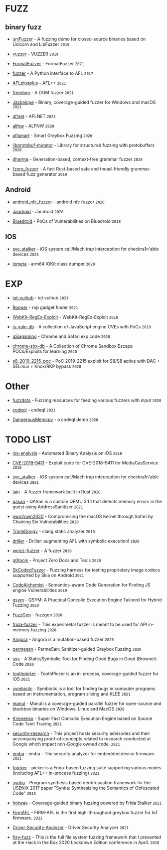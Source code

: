 
# FUZZ

## binary fuzz

* [uniFuzzer](https://github.com/PAGalaxyLab/uniFuzzer) - A fuzzing demo for closed-source binaries based on Unicorn and LibFuzzer `2019`

* [vuzzer](https://github.com/vusec/vuzzer) - VUZZER `2019`

* [FormatFuzzer](https://github.com/uds-se/FormatFuzzer) - FormatFuzzer `2021`

* [fuzzer](https://github.com/shellphish/fuzzer) - A Python interface to AFL `2017`

* [AFLplusplus](https://github.com/AFLplusplus/AFLplusplus) - AFL++ `2021`

* [freedom](https://github.com/sslab-gatech/freedom) - A DOM fuzzer `2021`

* [Jackalope](https://github.com/googleprojectzero/Jackalope) - Binary, coverage-guided fuzzer for Windows and macOS `2021`

* [aflnet](https://github.com/aflnet/aflnet) - AFLNET `2021`

* [alfnw](https://github.com/LyleMi/aflnw) - ALFNW `2020`

* [aflsmart](https://github.com/aflsmart/aflsmart) - Smart Greybox Fuzzing `2020`

* [libprotobuf-mutator](https://github.com/google/libprotobuf-mutator) - Library for structured fuzzing with protobuffers `2020`

* [dharma](https://github.com/MozillaSecurity/dharma) - Generation-based, context-free grammar fuzzer `2020`

* [fzero_fuzzer](https://github.com/gamozolabs/fzero_fuzzer) - A fast Rust-based safe and thead-friendly grammar-based fuzz generator `2019`

## Android

* [android_nfc_fuzzer](https://github.com/m-y-mo/android_nfc_fuzzer) - android nfc fuzzer `2020`

* [Jandroid](https://github.com/FSecureLABS/Jandroid) - Jandroid `2020`

* [Bluedroid](https://github.com/JiounDai/Bluedroid) - PoCs of Vulnerabilities on Bluedroid `2018`

## IOS

* [svc_stalker](https://github.com/jsherman212/svc_stalker) - iOS system call/Mach trap interception for checkra1n'able devices `2021`

* [iometa](https://github.com/Siguza/iometa) - arm64 IOKit class dumper `2020`

# EXP

* [iot-vulhub](https://github.com/firmianay/IoT-vulhub) - iot vulhub `2021`

* [Ropper](https://github.com/sashs/Ropper) - rop gadget finder `2021`

* [WebKit-RegEx-Exploit](https://github.com/LinusHenze/WebKit-RegEx-Exploit) - WebKit-RegEx-Exploit `2018`

* [js-vuln-db](https://github.com/tunz/js-vuln-db) - A collection of JavaScript engine CVEs with PoCs `2019`

* [aSiagaming](https://github.com/vngkv123/aSiagaming) - Chrome and Safari exp code `2020`

* [chrome-sbx-db](https://github.com/allpaca/chrome-sbx-db) - A Collection of Chrome Sandbox Escape POCs/Exploits for learning `2020`

* [s8_2019_2215_poc](https://github.com/chompie1337/s8_2019_2215_poc) - PoC 2019-2215 exploit for S8/S8 active with DAC + SELinux + Knox/RKP bypass `2020`


# Other

* [fuzzdata](https://github.com/MozillaSecurity/fuzzdata) - Fuzzing resources for feeding various fuzzers with input `2020`

* [codeql](https://github.com/github/codeql) - codeql `2021`

* [DangerousMemcpy](https://github.com/assafsion/DangerousMemcpy) - a codeql demo `2020`




# TODO LIST 

* [ios-analysis](https://github.com/IAIK/ios-analysis) - Automated Binary Analysis on iOS `2018`

* [CVE-2018-9411](https://github.com/tamirzb/CVE-2018-9411) - Exploit code for CVE-2018-9411 for MediaCasService `2018`

* [svc_stalker](https://github.com/jsherman212/svc_stalker) - iOS system call/Mach trap interception for checkra1n'able devices `2021`

* [lain](https://github.com/microsoft/lain) - A fuzzer framework built in Rust `2020`

* [qasan](https://github.com/andreafioraldi/qasan) - QASan is a custom QEMU 3.1.1 that detects memory errors in the guest using AddressSanitizer `2021` 

* [pwn2own2020](https://github.com/sslab-gatech/pwn2own2020) - Compromising the macOS Kernel through Safari by Chaining Six Vulnerabilities `2020`

* [TripleDoggy](https://github.com/GoSSIP-SJTU/TripleDoggy) - clang static analyzer `2019`

* [driller](https://github.com/shellphish/driller) - Driller: augmenting AFL with symbolic execution! `2020`

* [weizz-fuzzer](https://github.com/andreafioraldi/weizz-fuzzer) - A fuzzer `2020`

* [p0tools](https://github.com/googleprojectzero/p0tools) - Project Zero Docs and Tools `2020`

* [SkCodecFuzzer](https://github.com/googleprojectzero/SkCodecFuzzer) - Fuzzing harness for testing proprietary image codecs supported by Skia on Android `2021`

* [CodeAlchemist](https://github.com/SoftSec-KAIST/CodeAlchemist) - Semantics-aware Code Generation for Finding JS engine Vulnerabilities `2019`

* [qsym](https://github.com/sslab-gatech/qsym) - QSYM: A Practical Concolic Execution Engine Tailored for Hybrid Fuzzing `2020`

* [FuzzGen](https://github.com/HexHive/FuzzGen) - fuzzgen `2020`

* [frida-fuzzer](https://github.com/andreafioraldi/frida-fuzzer) - This experimetal fuzzer is meant to be used for API in-memory fuzzing `2020`

* [Angora](https://github.com/AngoraFuzzer/Angora) - Angora is a mutation-based fuzzer `2020`

* [parmesan](https://github.com/vusec/parmesan) - ParmeSan: Sanitizer-guided Greybox Fuzzing `2020`

* [sys](https://github.com/PLSysSec/sys) - A Static/Symbolic Tool for Finding Good Bugs in Good (Browser) Code `2020`

* [toothpicker](https://github.com/seemoo-lab/toothpicker) - ToothPicker is an in-process, coverage-guided fuzzer for iOS `2021`

* [symbiotic](https://github.com/staticafi/symbiotic) - Symbiotic is a tool for finding bugs in computer programs based on instrumentation, program slicing and KLEE `2021`

* [manul](https://github.com/mxmssh/manul) - Manul is a coverage-guided parallel fuzzer for open-source and blackbox binaries on Windows, Linux and MacOS `2020`

* [Kirenenko](https://github.com/ChengyuSong/Kirenenko) - Super Fast Concolic Execution Engine based on Source Code Taint Tracing `2021`

* [security-research](https://github.com/google/security-research) - This project hosts security advisories and their accompanying proof-of-concepts related to research conducted at Google which impact non-Google owned code. `2021`

* [emba](https://github.com/e-m-b-a/emba) - emba - The security analyzer for embedded device firmware. `2021`

* [fpicker](https://github.com/ttdennis/fpicker) - picker is a Frida-based fuzzing suite supporting various modes (including AFL++ in-process fuzzing) `2021`

* [syntia](https://github.com/RUB-SysSec/syntia) - Program synthesis based deobfuscation framework for the USENIX 2017 paper "Syntia: Synthesizing the Semantics of Obfuscated Code"    `2018`

* [hotwax](https://github.com/meme/hotwax) - Coverage-guided binary fuzzing powered by Frida Stalker `2021`

* [FirmAFL](https://github.com/zyw-200/FirmAFL) - FIRM-AFL is the first high-throughput greybox fuzzer for IoT firmware. `2021`

* [Driver-Security-Analyzer](https://github.com/alibaba-edu/Driver-Security-Analyzer) -  Driver Security Analyzer `2021`

* [fisy-fuzz](https://github.com/0xricksanchez/fisy-fuzz) - This is the full file system fuzzing framework that I presented at the Hack in the Box 2020 Lockdown Edition conference in April. `2020`
